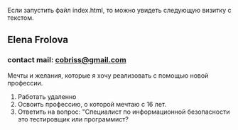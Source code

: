 Если запустить файл index.html, то можно увидеть следующую визитку с текстом.

## Elena Frolova 

### contact mail: cobriss@gmail.com

Мечты и желания, которые я хочу реализовать с помощью новой профессии.

1. Работать удаленно
2. Освоить профессию, о которой мечтаю с 16 лет.
3. Ответить на вопрос: "Специалист по информационной безопасности это тестировщик или программист?
